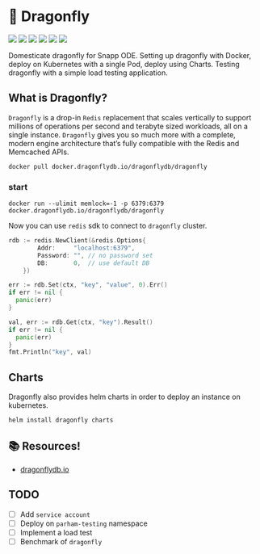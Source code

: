 # :dragon: Dragonfly

![](https://img.shields.io/badge/language-CPP-9cf?style=flat-square)
![](https://img.shields.io/github/v/release/amirhnajafiz/dragonfly?style=flat-square)
![](https://img.shields.io/badge/platform-ODE-important?style=flat-square)
![](https://img.shields.io/badge/platform-OKD-important?style=flat-square)
![](https://img.shields.io/badge/runtime-Docker-blue?style=flat-square)
![](https://img.shields.io/badge/deploy-helm_charts-lightblue?style=flat-square)

Domesticate dragonfly for Snapp ODE. Setting up dragonfly with Docker, deploy on Kubernetes with a single Pod, deploy using
Charts. Testing dragonfly with a simple load testing application.

## What is Dragonfly?

```Dragonfly``` is a drop-in ```Redis``` replacement that scales vertically to support millions of 
operations per second and terabyte sized workloads, all on a single instance.
```Dragonfly``` gives you so much more with a complete, modern engine architecture that’s fully 
compatible with the Redis and Memcached APIs.

```shell
docker pull docker.dragonflydb.io/dragonflydb/dragonfly
```

### start

```shell
docker run --ulimit memlock=-1 -p 6379:6379 docker.dragonflydb.io/dragonflydb/dragonfly
```

Now you can use ```redis``` sdk to connect to ```dragonfly``` cluster.

```go
rdb := redis.NewClient(&redis.Options{
		Addr:     "localhost:6379",
		Password: "", // no password set
		DB:       0,  // use default DB
	})

err := rdb.Set(ctx, "key", "value", 0).Err()
if err != nil {
  panic(err)
}

val, err := rdb.Get(ctx, "key").Result()
if err != nil {
  panic(err)
}
fmt.Println("key", val)
```

## Charts

Dragonfly also provides helm charts in order to deploy an instance on kubernetes.

```shell
helm install dragonfly charts
```

## :books: Resources!

- [dragonflydb.io](https://dragonflydb.io/)

## TODO

- [ ] Add ```service account```
- [ ] Deploy on ```parham-testing``` namespace
- [ ] Implement a load test
- [ ] Benchmark of ```dragonfly```
